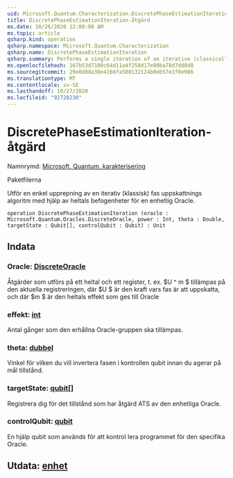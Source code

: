 ```yaml
---
uid: Microsoft.Quantum.Characterization.DiscretePhaseEstimationIteration
title: DiscretePhaseEstimationIteration-åtgärd
ms.date: 10/26/2020 12:00:00 AM
ms.topic: article
qsharp.kind: operation
qsharp.namespace: Microsoft.Quantum.Characterization
qsharp.name: DiscretePhaseEstimationIteration
qsharp.summary: Performs a single iteration of an iterative (classically-controlled) phase estimation algorithm using integer powers of a unitary oracle.
ms.openlocfilehash: 167b53d7108c64d11a4f258d17e90ba78d7dd8d8
ms.sourcegitcommit: 29e0d88a30e4166fa580132124b0eb57e1f0e986
ms.translationtype: MT
ms.contentlocale: sv-SE
ms.lasthandoff: 10/27/2020
ms.locfileid: "92728230"
---
```

# <a name="discretephaseestimationiteration-operation"></a>DiscretePhaseEstimationIteration-åtgärd

Namnrymd: [Microsoft. Quantum. karakterisering](xref:Microsoft.Quantum.Characterization)

Paketfilerna [](https://nuget.org/packages/)


Utför en enkel upprepning av en iterativ (klassisk) fas uppskattnings algoritm med hjälp av heltals befogenheter för en enhetlig Oracle.

```qsharp
operation DiscretePhaseEstimationIteration (oracle : Microsoft.Quantum.Oracles.DiscreteOracle, power : Int, theta : Double, targetState : Qubit[], controlQubit : Qubit) : Unit
```


## <a name="input"></a>Indata

### <a name="oracle--discreteoracle"></a>Oracle: [DiscreteOracle](xref:Microsoft.Quantum.Oracles.DiscreteOracle)

Åtgärder som utförs på ett heltal och ett register, t. ex. $U ^ m $ tillämpas på den aktuella registreringen, där $U $ är den kraft vars fas är att uppskatta, och där $m $ är den heltals effekt som ges till Oracle


### <a name="power--int"></a>effekt: [int](xref:microsoft.quantum.lang-ref.int)

Antal gånger som den erhållna Oracle-gruppen ska tillämpas.


### <a name="theta--double"></a>theta: [dubbel](xref:microsoft.quantum.lang-ref.double)

Vinkel för vilken du vill invertera fasen i kontrollen qubit innan du agerar på mål tillstånd.


### <a name="targetstate--qubit"></a>targetState: [qubit](xref:microsoft.quantum.lang-ref.qubit)[]

Registrera dig för det tillstånd som har åtgärd ATS av den enhetliga Oracle.


### <a name="controlqubit--qubit"></a>controlQubit: [qubit](xref:microsoft.quantum.lang-ref.qubit)

En hjälp qubit som används för att kontrol lera programmet för den specifika Oracle.



## <a name="output--unit"></a>Utdata: [enhet](xref:microsoft.quantum.lang-ref.unit)

